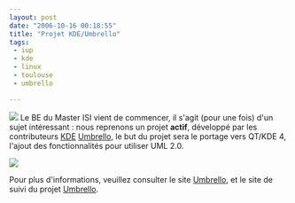 ```yaml
---
layout: post
date: "2006-10-16 00:18:55"
title: "Projet KDE/Umbrello"
tags:
 - iup
 - kde
 - linux
 - toulouse
 - umbrello

---
```


![](/images/60px-KDE_logo.svg.png) Le BE du Master ISI vient de commencer, il s'agit (pour une fois) d'un sujet intéressant : nous reprenons un projet **actif**, développé par les contributeurs [KDE](http://www.kde.org/) [Umbrello](http://uml.sf.net/), le but du projet sera le portage vers QT/KDE 4, l'ajout des fonctionnalités pour utiliser UML 2.0.

![](/images/umbrello-elcuco1-wee.png)

Pour plus d'informations, veuillez consulter le site [Umbrello](http://uml.sf.net/), et le site de suivi du projet [Umbrello](http://umbrello.free.fr/).
